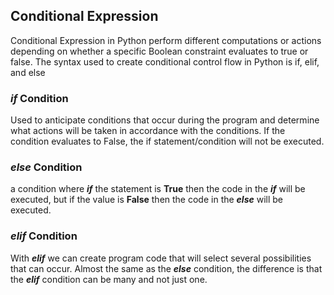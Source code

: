 ## Conditional Expression
Conditional Expression in Python perform different computations or actions depending on whether a specific Boolean constraint evaluates to true or false. The syntax used to create conditional control flow in Python is if, elif, and else

### *if* Condition
Used to anticipate conditions that occur during the program and determine what actions will be taken in accordance with the conditions.
If the condition evaluates to False, the if statement/condition will not be executed.

### *else* Condition
a condition where ***if*** the statement is **True** then the code in the ***if*** will be executed, but if the value is **False** then the code in the ***else*** will be executed.

### *elif* Condition
With ***elif*** we can create program code that will select several possibilities that can occur. Almost the same as the ***else*** condition, the difference is that the ***elif*** condition can be many and not just one.
